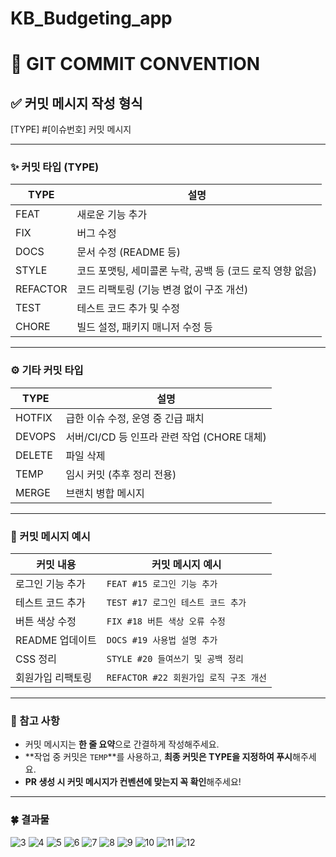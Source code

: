# KB_Budgeting_app

# 📌 GIT COMMIT CONVENTION

## ✅ 커밋 메시지 작성 형식

[TYPE] #[이슈번호] 커밋 메시지



---

### ✨ 커밋 타입 (TYPE)

| TYPE      | 설명                                                   |
|-----------|--------------------------------------------------------|
| FEAT      | 새로운 기능 추가                                       |
| FIX       | 버그 수정                                              |
| DOCS      | 문서 수정 (README 등)                                  |
| STYLE     | 코드 포맷팅, 세미콜론 누락, 공백 등 (코드 로직 영향 없음) |
| REFACTOR  | 코드 리팩토링 (기능 변경 없이 구조 개선)              |
| TEST      | 테스트 코드 추가 및 수정                              |
| CHORE     | 빌드 설정, 패키지 매니저 수정 등                      |

---

### ⚙️ 기타 커밋 타입

| TYPE    | 설명                                        |
|---------|---------------------------------------------|
| HOTFIX  | 급한 이슈 수정, 운영 중 긴급 패치           |
| DEVOPS  | 서버/CI/CD 등 인프라 관련 작업 (CHORE 대체) |
| DELETE  | 파일 삭제                                   |
| TEMP    | 임시 커밋 (추후 정리 전용)                  |
| MERGE   | 브랜치 병합 메시지                          |

---

### 🧠 커밋 메시지 예시

| 커밋 내용           | 커밋 메시지 예시                   |
|---------------------|------------------------------------|
| 로그인 기능 추가     | `FEAT #15 로그인 기능 추가`         |
| 테스트 코드 추가     | `TEST #17 로그인 테스트 코드 추가`   |
| 버튼 색상 수정       | `FIX #18 버튼 색상 오류 수정`       |
| README 업데이트     | `DOCS #19 사용법 설명 추가`         |
| CSS 정리            | `STYLE #20 들여쓰기 및 공백 정리`    |
| 회원가입 리팩토링    | `REFACTOR #22 회원가입 로직 구조 개선` |

---

### 🔖 참고 사항

- 커밋 메시지는 **한 줄 요약**으로 간결하게 작성해주세요.
- **작업 중 커밋은 `TEMP`**를 사용하고, **최종 커밋은 TYPE을 지정하여 푸시**해주세요.
- **PR 생성 시 커밋 메시지가 컨벤션에 맞는지 꼭 확인**해주세요!


---

### 🍀 결과물

![3](https://github.com/user-attachments/assets/cc4c7992-0066-448d-b827-f1e9c650d2c4)
![4](https://github.com/user-attachments/assets/d2f0ff68-3ec7-42b3-865b-d0fcf4c564dd)
![5](https://github.com/user-attachments/assets/9549af4d-0c70-4847-8617-83f86be2647b)
![6](https://github.com/user-attachments/assets/008ef9a4-ea07-4047-8b04-b14dcbe06fac)
![7](https://github.com/user-attachments/assets/2805fca1-cd66-4d2d-aa30-0556a097441e)
![8](https://github.com/user-attachments/assets/1a9eb75e-d869-4eba-917c-c2e52c4f0224)
![9](https://github.com/user-attachments/assets/f939c244-2c09-4073-8d8f-739a5acf5c73)
![10](https://github.com/user-attachments/assets/ed05f88b-22ab-4530-a2e1-de47a239c8ca)
![11](https://github.com/user-attachments/assets/039aba13-c060-4a40-aa47-27af527ae03c)
![12](https://github.com/user-attachments/assets/93d39cf4-6112-4ea9-ab9a-a8cbd340f6b2)











